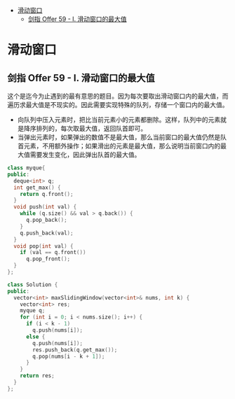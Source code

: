 - [滑动窗口](#滑动窗口)
  - [剑指 Offer 59 - I. 滑动窗口的最大值](#剑指-offer-59---i-滑动窗口的最大值)

# 滑动窗口

## 剑指 Offer 59 - I. 滑动窗口的最大值

这个是迄今为止遇到的最有意思的题目。因为每次要取出滑动窗口内的最大值，而遍历求最大值是不现实的。因此需要实现特殊的队列，存储一个窗口内的最大值。

- 向队列中压入元素时，把比当前元素小的元素都删除。这样，队列中的元素就是降序排列的，每次取最大值，返回队首即可。
- 当弹出元素时，如果弹出的数值不是最大值，那么当前窗口的最大值仍然是队首元素，不用额外操作；如果滑出的元素是最大值，那么说明当前窗口内的最大值需要发生变化，因此弹出队首的最大值。

```cpp
class myque{
public:
  deque<int> q;
  int get_max() {
    return q.front();
  }
  void push(int val) {
    while (q.size() && val > q.back()) {
      q.pop_back();
    }
    q.push_back(val);
  }
  void pop(int val) {
    if (val == q.front())
      q.pop_front();
  }
};

class Solution {
public:
  vector<int> maxSlidingWindow(vector<int>& nums, int k) {
    vector<int> res;
    myque q;
    for (int i = 0; i < nums.size(); i++) {
      if (i < k - 1)
        q.push(nums[i]);
      else {
        q.push(nums[i]);
        res.push_back(q.get_max());
        q.pop(nums[i - k + 1]);
      }
    }
    return res;
  }
};
```